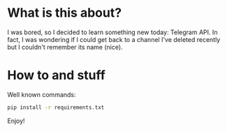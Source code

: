 # What is this about?

I was bored, so I decided to learn something new today: Telegram API. In fact, I was wondering if I could get back to a channel I've 
deleted recently but I couldn't remember its name (nice).

# How to and stuff

Well known commands:

```bash
pip install -r requirements.txt
```

Enjoy!
